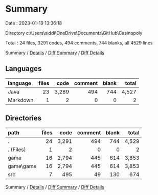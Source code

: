 # Summary

Date : 2023-01-19 13:36:18

Directory c:\\Users\\siddi\\OneDrive\\Documents\\GitHub\\Casinopoly

Total : 24 files,  3291 codes, 494 comments, 744 blanks, all 4529 lines

Summary / [Details](details.md) / [Diff Summary](diff.md) / [Diff Details](diff-details.md)

## Languages
| language | files | code | comment | blank | total |
| :--- | ---: | ---: | ---: | ---: | ---: |
| Java | 23 | 3,289 | 494 | 744 | 4,527 |
| Markdown | 1 | 2 | 0 | 0 | 2 |

## Directories
| path | files | code | comment | blank | total |
| :--- | ---: | ---: | ---: | ---: | ---: |
| . | 24 | 3,291 | 494 | 744 | 4,529 |
| . (Files) | 1 | 2 | 0 | 0 | 2 |
| game | 16 | 2,794 | 445 | 614 | 3,853 |
| game\\game | 16 | 2,794 | 445 | 614 | 3,853 |
| src | 7 | 495 | 49 | 130 | 674 |

Summary / [Details](details.md) / [Diff Summary](diff.md) / [Diff Details](diff-details.md)